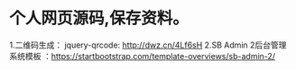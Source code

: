 # 个人网页源码,保存资料。
 1.二维码生成： jquery-qrcode: http://dwz.cn/4Lf6sH
 2.SB Admin 2后台管理系统模板 ：https://startbootstrap.com/template-overviews/sb-admin-2/
